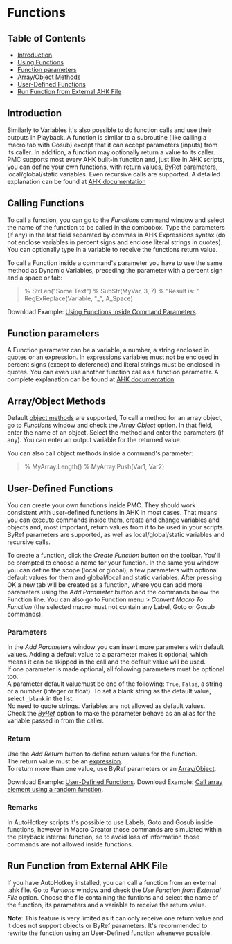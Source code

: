 ﻿# Functions

## Table of Contents

* [Introduction](#introduction)
* [Using Functions](#using-functions)
* [Function parameters](#function-parameters)
* [Array/Object Methods](#array/object-methods)
* [User-Defined Functions](#user-defined-functions)
* [Run Function from External AHK File](#run-function-from-external-ahk-file)

## Introduction

Similarly to Variables it's also possible to do function calls and use their outputs in Playback. A function is similar to a subroutine (like calling a macro tab with Gosub) except that it can accept parameters (inputs) from its caller. In addition, a function may optionally return a value to its caller. PMC supports most every AHK built-in function and, just like in AHK scripts, you can define your own functions, with return values, ByRef parameters, local/global/static variables. Even recursive calls are supported. A detailed explanation can be found at [AHK documentation](http://autohotkey.com/docs/Functions.htm)

## Calling Functions

To call a function, you can go to the *Functions* command window and select the name of the function to be called in the combobox. Type the parameters (if any) in the last field separated by commas in AHK Expressions syntax (do not enclose variables in percent signs and enclose literal strings in quotes). You can optionally type in a variable to receive the functions return value.

To call a Function inside a command's parameter you have to use the same method as Dynamic Variables, preceding the parameter with a percent sign and a space or tab:

> % StrLen("Some Text")
> % SubStr(MyVar, 3, 7)
> % "Result is: " RegExReplace(Variable, "_", A_Space)

Download Example: [Using Functions inside Command Parameters](Examples/Functions.pmc).

## Function parameters

A Function parameter can be a variable, a number, a string enclosed in quotes or an expression. In expressions variables must not be enclosed in percent signs (except to deference) and literal strings must be enclosed in quotes. You can even use another function call as a function parameter. A complete explanation can be found at [AHK documentation](http://autohotkey.com/docs/Variables.htm#Expressions)

## Array/Object Methods

Default [object methods](https://autohotkey.com/docs/objects/Object.htm) are supported, To call a method for an array object, go to *Functions* window and check the *Array Object* option. In that field, enter the name of an object. Select the method and enter the parameters (if any). You can enter an output variable for the returned value.  

You can also call object methods inside a command's parameter:

> % MyArray.Length()
> % MyArray.Push(Var1, Var2)

## User-Defined Functions

You can create your own functions inside PMC. They should work consistent with user-defined functions in AHK in most cases. That means you can execute commands inside them, create and change variables and objects and, most important, return values from it to be used in your scripts. ByRef parameters are supported, as well as local/global/static variables and recursive calls.  

To create a function, click the *Create Function* button on the toolbar. You'll be prompted to choose a name for your function. In the same you window you can define the scope (local or global), a few parameters with optional default values for them and global/local and static variables. After pressing OK a new tab will be created as a function, where you can add more parameters using the *Add Parameter* button and the commands below the Function line. You can also go to Function menu > *Convert Macro To Function* (the selected macro must not contain any Label, Goto or Gosub commands).  

### Parameters

In the *Add Parameters* window you can insert more parameters with default values. Adding a default value to a parameter makes it optional, which means it can be skipped in the call and the default value will be used.  
If one parameter is made optional, all following parameters must be optional too.  
A parameter default valuemust be one of the following: `True`, `False`, a string or a number (integer or float). To set a blank string as the default value, select `_blank` in the list.  
No need to quote strings. Variables are not allowed as default values.  
Check the *[ByRef](http://autohotkey.com/docs/Functions.htm#ByRef)* option to make the parameter behave as an alias for the variable passed in from the caller.

### Return

Use the *Add Return* button to define return values for the function.  
The return value must be an [expression](http://autohotkey.com/docs/Variables.htm#Expressions).  
To return more than one value, use ByRef parameters or an [Array/Object](Variables.html#assigning-and-retrieving-arrays).  

Download Example: [User-Defined Functions](Examples/UserFunctions.pmc).
Download Example: [Call array element using a random function](Examples/RandomFunction.pmc).

### Remarks

In AutoHotkey scripts it's possible to use Labels, Goto and Gosub inside functions, however in Macro Creator those commands are simulated within the playback internal function, so to avoid loss of information those commands are not allowed inside functions.

## Run Function from External AHK File

If you have AutoHotkey installed, you can call a function from an external .ahk file. Go to *Funtions* window and check the *Use Function from External File* option. Choose the file containing the funtions and select the name of the function, its parameters and a variable to receive the return value.

**Note**: This feature is very limited as it can only receive one return value and it does not support objects or ByRef parameters. It's recommended to rewrite the function using an User-Defined function whenever possible.


